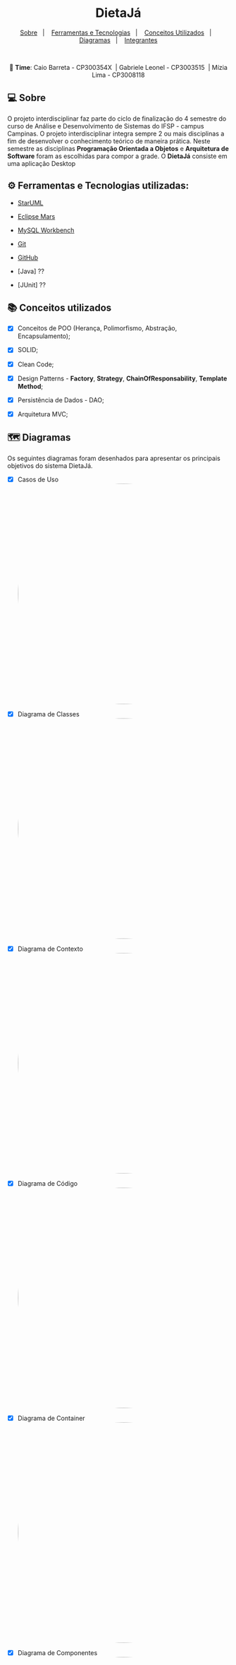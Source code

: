 <h1 align="center">
    DietaJá
</h1>

<p align="center">
  <a href="#-sobre">Sobre</a>&nbsp;&nbsp;&nbsp;|&nbsp;&nbsp;&nbsp;
  <a href="#-ferramentas e tecnologias">Ferramentas e Tecnologias</a>&nbsp;&nbsp;&nbsp;|&nbsp;&nbsp;&nbsp;
  <a href="#-conceitos">Conceitos Utilizados</a>&nbsp;&nbsp;&nbsp;|&nbsp;&nbsp;&nbsp;
  <a href="#-diagramas">Diagramas</a>&nbsp;&nbsp;&nbsp;|&nbsp;&nbsp;&nbsp;
  <a href="#-integrantes">Integrantes</a>
</p>

<br>

<p align="center">
    🤝 <b>Time</b>: Caio Barreta - CP300354X &nbsp;| Gabriele Leonel - CP3003515 &nbsp;| Mízia Lima - CP3008118 
</p>

## 💻 Sobre

O projeto interdisciplinar faz parte do ciclo de finalização do 4 semestre do curso de Análise e Desenvolvimento de Sistemas do IFSP - campus Campinas. O projeto interdisciplinar integra sempre 2 ou mais disciplinas a fim de desenvolver o conhecimento teórico de maneira prática. Neste semestre as disciplinas **Programação Orientada a Objetos** e **Arquitetura de Software** foram as escolhidas para compor a grade.
O **DietaJá** consiste em uma aplicação Desktop 


## ⚙️ Ferramentas e Tecnologias utilizadas:

- [StarUML](https://staruml.io/)
- [Eclipse Mars](https://www.eclipse.org/mars/)
- [MySQL Workbench](https://www.mysql.com/downloads/)
- [Git](https://git-scm.com/)
- [GitHub](https://github.com/caiobarretta/DietaJa)

- [Java] ??
- [JUnit] ??

## 📚 Conceitos utilizados
- [x] Conceitos de POO (Herança, Polimorfismo, Abstração, Encapsulamento);
- [x] SOLID;
- [x] Clean Code;
- [x] Design Patterns - **Factory**, **Strategy**, **ChainOfResponsability**, **Template Method**;
- [x] Persistência de Dados - DAO; 
- [x] Arquitetura MVC;

    
## 🗺️ Diagramas 

Os seguintes diagramas foram desenhados para apresentar os principais objetivos do sistema DietaJá.

  - [x] Casos de Uso
    <br><img src="https://user-images.githubusercontent.com/42849855/143663890-462bcf7a-eb47-4b37-a5f9-09889b04374a.png" width="500px;" alt="" style="border-radius:50%"/>
  - [x] Diagrama de Classes
    <br><img src="https://user-images.githubusercontent.com/42849855/143663907-5eddff8c-fcf8-41fe-b63d-6ca77b807519.png" width="500px;" alt="" style="border-radius:50%"/>
    
  - [x] Diagrama de Contexto
    <br><img src="https://user-images.githubusercontent.com/42849855/143664070-d6b712d1-645e-467a-bcce-46909054c209.png" width="500px;" alt="" style="border-radius:50%"/>
  - [x] Diagrama de Código
    <br><img src="https://user-images.githubusercontent.com/42849855/143664038-ff870046-e5c5-421d-9b29-c771175e7a6a.png" width="500px;" alt="" style="border-radius:50%"/>
  - [x] Diagrama de Container
  <br><img src="https://user-images.githubusercontent.com/42849855/143664082-80c68ecd-1499-4718-b367-84253607a46c.png" width="500px;" alt="" style="border-radius:50%"/>
  - [x] Diagrama de Componentes
  <br><img src="https://user-images.githubusercontent.com/42849855/143664105-593d66b7-11c4-48a7-949d-cebfca465c4a.png" width="500px;" alt="" style="border-radius:50%"/>


## 👐 Integrantes
<table>
<tr>
    <td>  
        Caio Barreta
        <br/>
        <img src="https://avatars.githubusercontent.com/u/7398046?v=4" width="100px;" alt="" style="border-radius:50%"/>
        <br/>
        Contatos
        <p align="left">
            <a href="https://github.com/caiobarretta" target="_blank">
              <img src="https://image.flaticon.com/icons/png/512/25/25231.png" alt="GitHub-icon" width="30" height="30"/>
            </a>
              &nbsp;
            <a href="mailto:caio.barretta@aluno.ifsp.edu.br" target="_blank">
              <img src="https://image.flaticon.com/icons/png/512/281/281769.png" alt="Gmail-icon" width="30" height="30"/>
            </a>
         </p>
    </td>
    <td>
        Gabriele Leonel
        <br/>
        <img src="https://avatars.githubusercontent.com/u/42439114?v=4" width="100px;" alt="" style="border-radius:50%"/> 
        <br/>
        Contatos
        <p align="left">
            <a href="https://github.com/gabrieleleonel" target="_blank">
              <img src="https://image.flaticon.com/icons/png/512/25/25231.png" alt="GitHub-icon" width="30" height="30"/>
            </a>
            </a>
              &nbsp;
            <a href="mailto:gabriele.leonel@aluno.ifsp.edu.br" target="_blank">
              <img src="https://image.flaticon.com/icons/png/512/281/281769.png" alt="Gmail-icon" width="30" height="30"/>
            </a>
         </p>
    </td>
    <td>    
        Mízia Lima
        <br/>
        <img src="https://avatars.githubusercontent.com/u/42849855?s=400&u=f2dfc70f52e7c272e7865b3582e6cc09fea8f576&v=4" width="100px;" alt="" style="border-radius:50%"/> 
        <br/>
        Contatos
        <p align="left">
            <a href="https://github.com/miziaalmeida" target="_blank">
              <img src="https://image.flaticon.com/icons/png/512/25/25231.png" alt="GitHub-icon" width="30" height="30"/>
            </a>
              &nbsp;
            <a href="mailto:mizia.lima@aluno.ifsp.edu.br" target="_blank">
              <img src="https://image.flaticon.com/icons/png/512/281/281769.png" alt="Gmail-icon" width="30" height="30"/>
            </a>
         </p>
    </td>
</tr>
</table>
---

Faculdade - [Instituto Federal de Educação, Ciência e Tecnologia de São Paulo - IFSP Câmpus Campinas](https://portal.cmp.ifsp.edu.br/)
